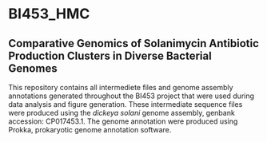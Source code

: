 # BI453_HMC
## Comparative Genomics of Solanimycin Antibiotic Production Clusters in Diverse Bacterial Genomes
This repository contains all intermediete files and genome assembly annotations generated throughout the BI453 project that were used during data analysis and figure generation. 
These intermediate sequence files were produced using the _dickeya solani_ genome assembly, genbank accession: CP017453.1.
The genome annotation were produced using Prokka, prokaryotic genome annotation software. 
